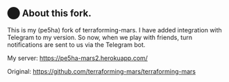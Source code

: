 

## ⬤ About this fork.
This is my (pe5ha) fork of terraforming-mars. I have added integration with Telegram to my version. So now, when we play with friends, turn notifications are sent to us via the Telegram bot.

My server: https://pe5ha-mars2.herokuapp.com/

Original: https://github.com/terraforming-mars/terraforming-mars

